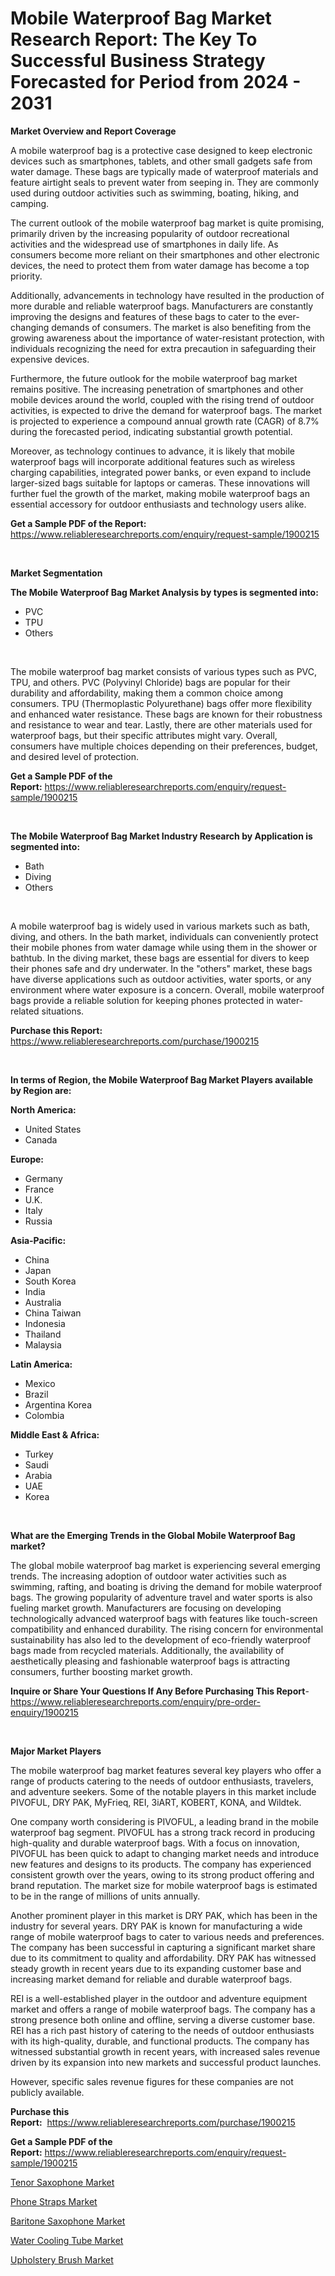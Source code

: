 <p><h1>Mobile Waterproof Bag Market Research Report: The Key To Successful Business Strategy Forecasted for Period from 2024 - 2031</h1></p><p><strong>Market Overview and Report Coverage</strong></p>
<p><p>A mobile waterproof bag is a protective case designed to keep electronic devices such as smartphones, tablets, and other small gadgets safe from water damage. These bags are typically made of waterproof materials and feature airtight seals to prevent water from seeping in. They are commonly used during outdoor activities such as swimming, boating, hiking, and camping.</p><p>The current outlook of the mobile waterproof bag market is quite promising, primarily driven by the increasing popularity of outdoor recreational activities and the widespread use of smartphones in daily life. As consumers become more reliant on their smartphones and other electronic devices, the need to protect them from water damage has become a top priority.</p><p>Additionally, advancements in technology have resulted in the production of more durable and reliable waterproof bags. Manufacturers are constantly improving the designs and features of these bags to cater to the ever-changing demands of consumers. The market is also benefiting from the growing awareness about the importance of water-resistant protection, with individuals recognizing the need for extra precaution in safeguarding their expensive devices.</p><p>Furthermore, the future outlook for the mobile waterproof bag market remains positive. The increasing penetration of smartphones and other mobile devices around the world, coupled with the rising trend of outdoor activities, is expected to drive the demand for waterproof bags. The market is projected to experience a compound annual growth rate (CAGR) of 8.7% during the forecasted period, indicating substantial growth potential.</p><p>Moreover, as technology continues to advance, it is likely that mobile waterproof bags will incorporate additional features such as wireless charging capabilities, integrated power banks, or even expand to include larger-sized bags suitable for laptops or cameras. These innovations will further fuel the growth of the market, making mobile waterproof bags an essential accessory for outdoor enthusiasts and technology users alike.</p></p>
<p><strong>Get a Sample PDF of the Report:</strong> <a href="https://www.reliableresearchreports.com/enquiry/request-sample/1900215">https://www.reliableresearchreports.com/enquiry/request-sample/1900215</a></p>
<p>&nbsp;</p>
<p><strong>Market Segmentation</strong></p>
<p><strong>The Mobile Waterproof Bag Market Analysis by types is segmented into:</strong></p>
<p><ul><li>PVC</li><li>TPU</li><li>Others</li></ul></p>
<p>&nbsp;</p>
<p><p>The mobile waterproof bag market consists of various types such as PVC, TPU, and others. PVC (Polyvinyl Chloride) bags are popular for their durability and affordability, making them a common choice among consumers. TPU (Thermoplastic Polyurethane) bags offer more flexibility and enhanced water resistance. These bags are known for their robustness and resistance to wear and tear. Lastly, there are other materials used for waterproof bags, but their specific attributes might vary. Overall, consumers have multiple choices depending on their preferences, budget, and desired level of protection.</p></p>
<p><strong>Get a Sample PDF of the Report:</strong>&nbsp;<a href="https://www.reliableresearchreports.com/enquiry/request-sample/1900215">https://www.reliableresearchreports.com/enquiry/request-sample/1900215</a></p>
<p>&nbsp;</p>
<p><strong>The Mobile Waterproof Bag Market Industry Research by Application is segmented into:</strong></p>
<p><ul><li>Bath</li><li>Diving</li><li>Others</li></ul></p>
<p>&nbsp;</p>
<p><p>A mobile waterproof bag is widely used in various markets such as bath, diving, and others. In the bath market, individuals can conveniently protect their mobile phones from water damage while using them in the shower or bathtub. In the diving market, these bags are essential for divers to keep their phones safe and dry underwater. In the "others" market, these bags have diverse applications such as outdoor activities, water sports, or any environment where water exposure is a concern. Overall, mobile waterproof bags provide a reliable solution for keeping phones protected in water-related situations.</p></p>
<p><strong>Purchase this Report:</strong>&nbsp; <a href="https://www.reliableresearchreports.com/purchase/1900215">https://www.reliableresearchreports.com/purchase/1900215</a></p>
<p>&nbsp;</p>
<p><strong>In terms of Region, the Mobile Waterproof Bag Market Players available by Region are:</strong></p>
<p>
    <p> <strong> North America: </strong>
        <ul>
            <li>United States</li>
            <li>Canada</li>
        </ul>
        </p> 
    <p> <strong> Europe: </strong>
        <ul>
            <li>Germany</li>
            <li>France</li>
            <li>U.K.</li>
            <li>Italy</li>
            <li>Russia</li>
        </ul>
        </p> 
    <p> <strong> Asia-Pacific: </strong>
        <ul>
            <li>China</li>
            <li>Japan</li>
            <li>South Korea</li>
            <li>India</li>
            <li>Australia</li>
            <li>China Taiwan</li>
            <li>Indonesia</li>
            <li>Thailand</li>
            <li>Malaysia</li>
        </ul>
        </p> 
    <p> <strong> Latin America: </strong>
        <ul>
            <li>Mexico</li>
            <li>Brazil</li>
            <li>Argentina Korea</li>
            <li>Colombia</li>
        </ul>
        </p> 
    <p> <strong> Middle East & Africa: </strong>
        <ul>
            <li>Turkey</li>
            <li>Saudi</li>
            <li>Arabia</li>
            <li>UAE</li>
            <li>Korea</li>
        </ul>
    </p>
    </p>
<p>&nbsp;</p>
<p><strong>What are the Emerging Trends in the Global Mobile Waterproof Bag market?</strong></p>
<p><p>The global mobile waterproof bag market is experiencing several emerging trends. The increasing adoption of outdoor water activities such as swimming, rafting, and boating is driving the demand for mobile waterproof bags. The growing popularity of adventure travel and water sports is also fueling market growth. Manufacturers are focusing on developing technologically advanced waterproof bags with features like touch-screen compatibility and enhanced durability. The rising concern for environmental sustainability has also led to the development of eco-friendly waterproof bags made from recycled materials. Additionally, the availability of aesthetically pleasing and fashionable waterproof bags is attracting consumers, further boosting market growth.</p></p>
<p><strong>Inquire or Share Your Questions If Any Before Purchasing This Report</strong>- <a href="https://www.reliableresearchreports.com/enquiry/pre-order-enquiry/1900215">https://www.reliableresearchreports.com/enquiry/pre-order-enquiry/1900215</a></p>
<p>&nbsp;</p>
<p><strong>Major Market Players</strong></p>
<p><p>The mobile waterproof bag market features several key players who offer a range of products catering to the needs of outdoor enthusiasts, travelers, and adventure seekers. Some of the notable players in this market include PIVOFUL, DRY PAK, MyFrieq, REI, 3iART, KOBERT, KONA, and Wildtek.</p><p>One company worth considering is PIVOFUL, a leading brand in the mobile waterproof bag segment. PIVOFUL has a strong track record in producing high-quality and durable waterproof bags. With a focus on innovation, PIVOFUL has been quick to adapt to changing market needs and introduce new features and designs to its products. The company has experienced consistent growth over the years, owing to its strong product offering and brand reputation. The market size for mobile waterproof bags is estimated to be in the range of millions of units annually.</p><p>Another prominent player in this market is DRY PAK, which has been in the industry for several years. DRY PAK is known for manufacturing a wide range of mobile waterproof bags to cater to various needs and preferences. The company has been successful in capturing a significant market share due to its commitment to quality and affordability. DRY PAK has witnessed steady growth in recent years due to its expanding customer base and increasing market demand for reliable and durable waterproof bags.</p><p>REI is a well-established player in the outdoor and adventure equipment market and offers a range of mobile waterproof bags. The company has a strong presence both online and offline, serving a diverse customer base. REI has a rich past history of catering to the needs of outdoor enthusiasts with its high-quality, durable, and functional products. The company has witnessed substantial growth in recent years, with increased sales revenue driven by its expansion into new markets and successful product launches.</p><p>However, specific sales revenue figures for these companies are not publicly available.</p></p>
<p><strong>Purchase this Report:</strong>&nbsp;&nbsp;<a href="https://www.reliableresearchreports.com/purchase/1900215">https://www.reliableresearchreports.com/purchase/1900215</a></p>
<p></p>
<p><strong>Get a Sample PDF of the Report:</strong>&nbsp;<a href="https://www.reliableresearchreports.com/enquiry/request-sample/1900215">https://www.reliableresearchreports.com/enquiry/request-sample/1900215</a></p>
<p><p><a href="https://github.com/irfadac/Market-Research-Report-List-1/blob/main/tenor-saxophone-market.md">Tenor Saxophone Market</a></p><p><a href="https://github.com/juniordelafrance/Market-Research-Report-List-1/blob/main/phone-straps-market.md">Phone Straps Market</a></p><p><a href="https://github.com/yoshih12/Market-Research-Report-List-1/blob/main/baritone-saxophone-market.md">Baritone Saxophone Market</a></p><p><a href="https://github.com/guneycigdem35/Market-Research-Report-List-1/blob/main/water-cooling-tube-market.md">Water Cooling Tube Market</a></p><p><a href="https://github.com/mharielmesa/Market-Research-Report-List-1/blob/main/upholstery-brush-market.md">Upholstery Brush Market</a></p></p>